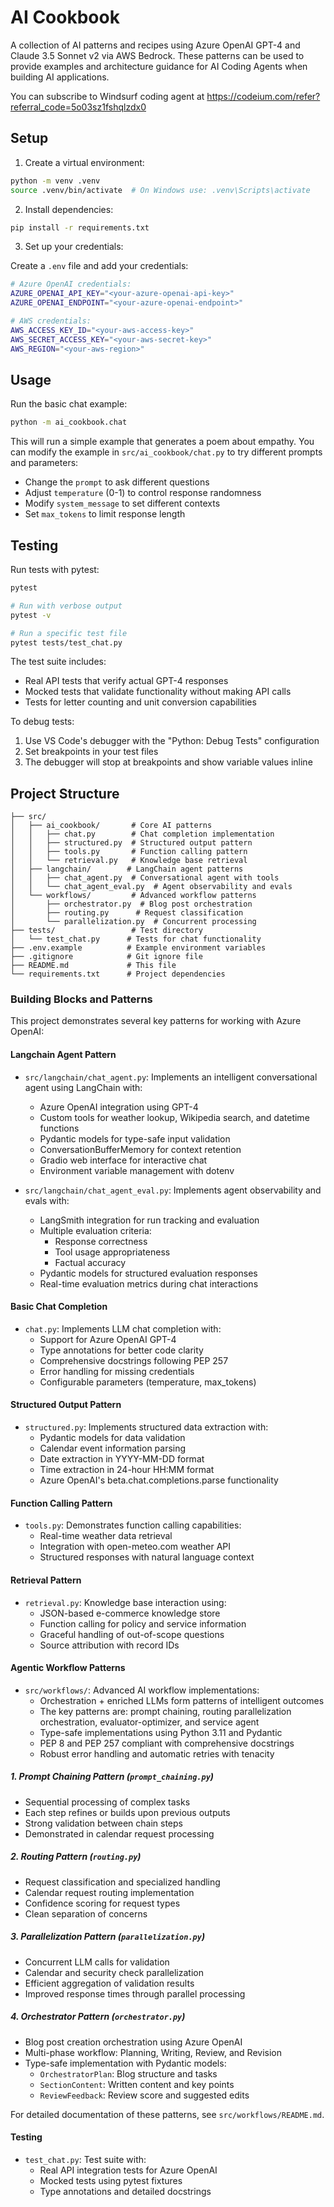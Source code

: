 # AI Cookbook

A collection of AI patterns and recipes using Azure OpenAI GPT-4 and Claude 3.5 Sonnet v2 via AWS Bedrock.
These patterns can be used to provide examples and architecture guidance for AI Coding Agents when building AI applications.

You can subscribe to Windsurf coding agent at https://codeium.com/refer?referral_code=5o03sz1fshqlzdx0

## Setup

1. Create a virtual environment:
```bash
python -m venv .venv
source .venv/bin/activate  # On Windows use: .venv\Scripts\activate
```

2. Install dependencies:
```bash
pip install -r requirements.txt
```

3. Set up your credentials:

Create a `.env` file and add your credentials:
```bash
# Azure OpenAI credentials:
AZURE_OPENAI_API_KEY="<your-azure-openai-api-key>"
AZURE_OPENAI_ENDPOINT="<your-azure-openai-endpoint>"

# AWS credentials:
AWS_ACCESS_KEY_ID="<your-aws-access-key>"
AWS_SECRET_ACCESS_KEY="<your-aws-secret-key>"
AWS_REGION="<your-aws-region>"
```

## Usage

Run the basic chat example:
```bash
python -m ai_cookbook.chat
```

This will run a simple example that generates a poem about empathy. You can modify the example in `src/ai_cookbook/chat.py` to try different prompts and parameters:

- Change the `prompt` to ask different questions
- Adjust `temperature` (0-1) to control response randomness
- Modify `system_message` to set different contexts
- Set `max_tokens` to limit response length

## Testing

Run tests with pytest:
```bash
pytest

# Run with verbose output
pytest -v

# Run a specific test file
pytest tests/test_chat.py
```

The test suite includes:
- Real API tests that verify actual GPT-4 responses
- Mocked tests that validate functionality without making API calls
- Tests for letter counting and unit conversion capabilities

To debug tests:
1. Use VS Code's debugger with the "Python: Debug Tests" configuration
2. Set breakpoints in your test files
3. The debugger will stop at breakpoints and show variable values inline

## Project Structure

```
├── src/
│   ├── ai_cookbook/       # Core AI patterns
│   │   ├── chat.py        # Chat completion implementation
│   │   ├── structured.py  # Structured output pattern
│   │   ├── tools.py       # Function calling pattern
│   │   └── retrieval.py   # Knowledge base retrieval
│   ├── langchain/        # LangChain agent patterns
│   │   ├── chat_agent.py  # Conversational agent with tools
│   │   └── chat_agent_eval.py  # Agent observability and evals
│   └── workflows/         # Advanced workflow patterns
│       ├── orchestrator.py  # Blog post orchestration
│       ├── routing.py      # Request classification
│       └── parallelization.py  # Concurrent processing
├── tests/                 # Test directory
│   └── test_chat.py      # Tests for chat functionality
├── .env.example          # Example environment variables
├── .gitignore            # Git ignore file
├── README.md             # This file
└── requirements.txt      # Project dependencies
```

### Building Blocks and Patterns

This project demonstrates several key patterns for working with Azure OpenAI:

#### Langchain Agent Pattern
- `src/langchain/chat_agent.py`: Implements an intelligent conversational agent using LangChain with:
  - Azure OpenAI integration using GPT-4
  - Custom tools for weather lookup, Wikipedia search, and datetime functions
  - Pydantic models for type-safe input validation
  - ConversationBufferMemory for context retention
  - Gradio web interface for interactive chat
  - Environment variable management with dotenv

- `src/langchain/chat_agent_eval.py`: Implements agent observability and evals with:
  - LangSmith integration for run tracking and evaluation
  - Multiple evaluation criteria:
    - Response correctness
    - Tool usage appropriateness
    - Factual accuracy
  - Pydantic models for structured evaluation responses
  - Real-time evaluation metrics during chat interactions

#### Basic Chat Completion
- `chat.py`: Implements LLM chat completion with:
  - Support for Azure OpenAI GPT-4
  - Type annotations for better code clarity
  - Comprehensive docstrings following PEP 257
  - Error handling for missing credentials
  - Configurable parameters (temperature, max_tokens)

#### Structured Output Pattern
- `structured.py`: Implements structured data extraction with:
  - Pydantic models for data validation
  - Calendar event information parsing
  - Date extraction in YYYY-MM-DD format
  - Time extraction in 24-hour HH:MM format
  - Azure OpenAI's beta.chat.completions.parse functionality

#### Function Calling Pattern
- `tools.py`: Demonstrates function calling capabilities:
  - Real-time weather data retrieval 
  - Integration with open-meteo.com weather API
  - Structured responses with natural language context

#### Retrieval Pattern
- `retrieval.py`: Knowledge base interaction using:
  - JSON-based e-commerce knowledge store
  - Function calling for policy and service information
  - Graceful handling of out-of-scope questions
  - Source attribution with record IDs

#### Agentic Workflow Patterns
- `src/workflows/`: Advanced AI workflow implementations:
  - Orchestration + enriched LLMs form patterns of intelligent outcomes
  - The key patterns are: prompt chaining, routing parallelization orchestration, evaluator-optimizer, and service agent
  - Type-safe implementations using Python 3.11 and Pydantic
  - PEP 8 and PEP 257 compliant with comprehensive docstrings
  - Robust error handling and automatic retries with tenacity

##### 1. Prompt Chaining Pattern (`prompt_chaining.py`)
- Sequential processing of complex tasks
- Each step refines or builds upon previous outputs
- Strong validation between chain steps
- Demonstrated in calendar request processing

##### 2. Routing Pattern (`routing.py`)
- Request classification and specialized handling
- Calendar request routing implementation
- Confidence scoring for request types
- Clean separation of concerns

##### 3. Parallelization Pattern (`parallelization.py`)
- Concurrent LLM calls for validation
- Calendar and security check parallelization
- Efficient aggregation of validation results
- Improved response times through parallel processing

##### 4. Orchestrator Pattern (`orchestrator.py`)
- Blog post creation orchestration using Azure OpenAI
- Multi-phase workflow: Planning, Writing, Review, and Revision
- Type-safe implementation with Pydantic models:
  - `OrchestratorPlan`: Blog structure and tasks
  - `SectionContent`: Written content and key points
  - `ReviewFeedback`: Review score and suggested edits

For detailed documentation of these patterns, see `src/workflows/README.md`.

#### Testing
- `test_chat.py`: Test suite with:
  - Real API integration tests for Azure OpenAI
  - Mocked tests using pytest fixtures
  - Type annotations and detailed docstrings

